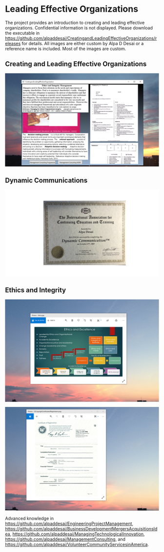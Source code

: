 #  Leading Effective Organizations

The project provides an introduction to creating and leading effective organizations. Confidential information is not displayed. Please download the executable in https://github.com/alpaddesai/CreatingandLeadingEffectiveOrganizations/releases for details. All images are either custom by Alpa D Desai or a reference name is included. Most of the images are custom. 

## Creating and Leading Effective Organizations
![image](Ethics.png)

## Dynamic Communications
![image](DynamicCommunicationsI.jpg)

## Ethics and Integrity
![image](EthicsandExcellence.png)

![image](USCopyrightCertificate.png)

Advanced knowledge in  https://github.com/alpaddesai/EngineeringProjectManagement,  https://github.com/alpaddesai/BusinessDevelopmentMergersAcquisitionsIdea, https://github.com/alpaddesai/ManagingTechnologicalInnovation, https://github.com/alpaddesai/ManagementConsulting, and https://github.com/alpaddesai/VolunteerCommunityServicesinAmerica.
